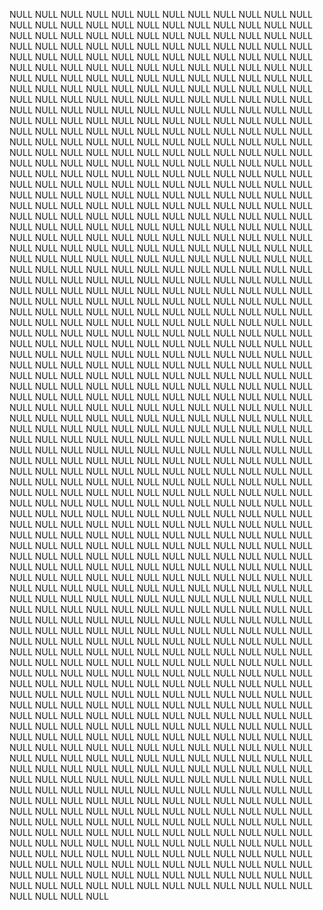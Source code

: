 NULL NULL NULL NULL NULL NULL NULL NULL NULL NULL NULL NULL NULL NULL NULL NULL NULL NULL NULL NULL NULL NULL NULL NULL NULL NULL NULL NULL NULL NULL NULL NULL NULL NULL NULL NULL NULL NULL NULL NULL NULL NULL NULL NULL NULL NULL NULL NULL NULL NULL NULL NULL NULL NULL NULL NULL NULL NULL NULL NULL NULL NULL NULL NULL NULL NULL NULL NULL NULL NULL NULL NULL NULL NULL NULL NULL NULL NULL NULL NULL NULL NULL NULL NULL NULL NULL NULL NULL NULL NULL NULL NULL NULL NULL NULL NULL NULL NULL NULL NULL NULL NULL NULL NULL NULL NULL NULL NULL NULL NULL NULL NULL NULL NULL NULL NULL NULL NULL NULL NULL NULL NULL NULL NULL NULL NULL NULL NULL NULL NULL NULL NULL NULL NULL NULL NULL NULL NULL NULL NULL NULL NULL NULL NULL NULL NULL NULL NULL NULL NULL NULL NULL NULL NULL NULL NULL NULL NULL NULL NULL NULL NULL NULL NULL NULL NULL NULL NULL NULL NULL NULL NULL NULL NULL NULL NULL NULL NULL NULL NULL NULL NULL NULL NULL NULL NULL NULL NULL NULL NULL NULL NULL NULL NULL NULL NULL NULL NULL NULL NULL NULL NULL NULL NULL NULL NULL NULL NULL NULL NULL NULL NULL NULL NULL NULL NULL NULL NULL NULL NULL NULL NULL NULL NULL NULL NULL NULL NULL NULL NULL NULL NULL NULL NULL NULL NULL NULL NULL NULL NULL NULL NULL NULL NULL NULL NULL NULL NULL NULL NULL NULL NULL NULL NULL NULL NULL NULL NULL NULL NULL NULL NULL NULL NULL NULL NULL NULL NULL NULL NULL NULL NULL NULL NULL NULL NULL NULL NULL NULL NULL NULL NULL NULL NULL NULL NULL NULL NULL NULL NULL NULL NULL NULL NULL NULL NULL NULL NULL NULL NULL NULL NULL NULL NULL NULL NULL NULL NULL NULL NULL NULL NULL NULL NULL NULL NULL NULL NULL NULL NULL NULL NULL NULL NULL NULL NULL NULL NULL NULL NULL NULL NULL NULL NULL NULL NULL NULL NULL NULL NULL NULL NULL NULL NULL NULL NULL NULL NULL NULL NULL NULL NULL NULL NULL NULL NULL NULL NULL NULL NULL NULL NULL NULL NULL NULL NULL NULL NULL NULL NULL NULL NULL NULL NULL NULL NULL NULL NULL NULL NULL NULL NULL NULL NULL NULL NULL NULL NULL NULL NULL NULL NULL NULL NULL NULL NULL NULL NULL NULL NULL NULL NULL NULL NULL NULL NULL NULL NULL NULL NULL NULL NULL NULL NULL NULL NULL NULL NULL NULL NULL NULL NULL NULL NULL NULL NULL NULL NULL NULL NULL NULL NULL NULL NULL NULL NULL NULL NULL NULL NULL NULL NULL NULL NULL NULL NULL NULL NULL NULL NULL NULL NULL NULL NULL NULL NULL NULL NULL NULL NULL NULL NULL NULL NULL NULL NULL NULL NULL NULL NULL NULL NULL NULL NULL NULL NULL NULL NULL NULL NULL NULL NULL NULL NULL NULL NULL NULL NULL NULL NULL NULL NULL NULL NULL NULL NULL NULL NULL NULL NULL NULL NULL NULL NULL NULL NULL NULL NULL NULL NULL NULL NULL NULL NULL NULL NULL NULL NULL NULL NULL NULL NULL NULL NULL NULL NULL NULL NULL NULL NULL NULL NULL NULL NULL NULL NULL NULL NULL NULL NULL NULL NULL NULL NULL NULL NULL NULL NULL NULL NULL NULL NULL NULL NULL NULL NULL NULL NULL NULL NULL NULL NULL NULL NULL NULL NULL NULL NULL NULL NULL NULL NULL NULL NULL NULL NULL NULL NULL NULL NULL NULL NULL NULL NULL NULL NULL NULL NULL NULL NULL NULL NULL NULL NULL NULL NULL NULL NULL NULL NULL NULL NULL NULL NULL NULL NULL NULL NULL NULL NULL NULL NULL NULL NULL NULL NULL NULL NULL NULL NULL NULL NULL NULL NULL NULL NULL NULL NULL NULL NULL NULL NULL NULL NULL NULL NULL NULL NULL NULL NULL NULL NULL NULL NULL NULL NULL NULL NULL NULL NULL NULL NULL NULL NULL NULL NULL NULL NULL NULL NULL NULL NULL NULL NULL NULL NULL NULL NULL NULL NULL NULL NULL NULL NULL NULL NULL NULL NULL NULL NULL NULL NULL NULL NULL NULL NULL NULL NULL NULL NULL NULL NULL NULL NULL NULL NULL NULL NULL NULL NULL NULL NULL NULL NULL NULL NULL NULL NULL NULL NULL NULL NULL NULL NULL NULL NULL NULL NULL NULL NULL NULL NULL NULL NULL NULL NULL NULL NULL NULL NULL NULL NULL NULL NULL NULL NULL NULL NULL NULL NULL NULL NULL NULL NULL NULL NULL NULL NULL NULL NULL NULL NULL NULL NULL NULL NULL NULL NULL NULL NULL NULL NULL NULL NULL NULL NULL NULL NULL NULL NULL NULL NULL NULL NULL NULL NULL NULL NULL NULL NULL NULL NULL NULL NULL NULL NULL NULL NULL NULL NULL NULL NULL NULL NULL NULL NULL NULL NULL NULL NULL NULL NULL NULL NULL NULL NULL NULL NULL NULL NULL NULL NULL NULL NULL NULL NULL NULL NULL NULL NULL NULL NULL NULL NULL NULL NULL NULL NULL NULL NULL NULL NULL NULL NULL NULL NULL NULL NULL NULL NULL NULL NULL NULL NULL NULL NULL NULL NULL NULL NULL NULL NULL NULL NULL NULL NULL NULL NULL NULL NULL NULL NULL NULL NULL NULL NULL NULL NULL NULL NULL NULL NULL NULL NULL NULL NULL NULL NULL NULL NULL NULL NULL NULL NULL NULL NULL NULL NULL NULL NULL NULL NULL NULL NULL NULL NULL NULL NULL NULL NULL NULL NULL NULL NULL NULL NULL NULL NULL NULL NULL NULL NULL NULL NULL NULL NULL NULL NULL NULL NULL NULL NULL NULL NULL NULL NULL NULL NULL NULL NULL NULL NULL NULL NULL NULL NULL NULL NULL NULL NULL NULL NULL NULL NULL NULL NULL NULL NULL NULL NULL NULL NULL NULL NULL NULL NULL NULL NULL NULL NULL NULL NULL NULL NULL NULL NULL NULL NULL NULL NULL NULL NULL NULL NULL NULL NULL NULL NULL NULL NULL NULL NULL NULL NULL NULL NULL NULL NULL NULL NULL NULL NULL NULL NULL NULL NULL NULL NULL NULL NULL
